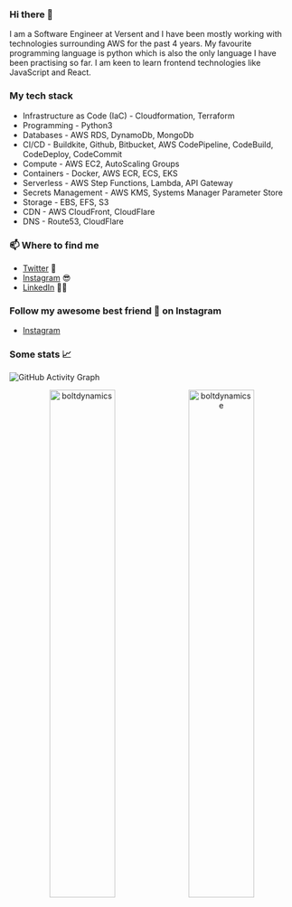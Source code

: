 ### Hi there 👋

I am a Software Engineer at Versent and I have been mostly working with technologies surrounding AWS for the past 4 years. My favourite programming language is python which is also the only language I have been practising so far. I am keen to learn frontend technologies like JavaScript and React.

### My tech stack
* Infrastructure as Code (IaC) - Cloudformation, Terraform
* Programming - Python3
* Databases - AWS RDS, DynamoDb, MongoDb
* CI/CD - Buildkite, Github, Bitbucket, AWS CodePipeline, CodeBuild, CodeDeploy, CodeCommit
* Compute - AWS EC2, AutoScaling Groups
* Containers - Docker, AWS ECR, ECS, EKS
* Serverless - AWS Step Functions, Lambda, API Gateway
* Secrets Management - AWS KMS, Systems Manager Parameter Store
* Storage - EBS, EFS, S3
* CDN - AWS CloudFront, CloudFlare
* DNS - Route53, CloudFlare

### 📫 Where to find me
- [Twitter](https://twitter.com/bista_pras) 🐤
- [Instagram](https://instagram.com/pras_bista) 😎
- [LinkedIn](https://linkedin.com/in/prasiddha01) 👨💼

### Follow my awesome best friend :dog: on Instagram
- [Instagram](https://instagram.com/chris_the_cavoodle)

### Some stats 📈
![GitHub Activity Graph](https://activity-graph.herokuapp.com/graph?username=boltdynamics&theme=dracula&hide_border=true)

<p align="center">
<img width="48%" src="https://github-readme-stats.vercel.app/api?username=boltdynamics&show_icons=true&theme=dracula&title_color=ff8000&text_color=ffffff&bg_color=6a6a6a&locale=en&hide_border=true" alt="boltdynamics" />
<img width="48%" src="https://github-readme-streak-stats.herokuapp.com/?user=boltdynamics&theme=highcontrast&hide_border=true" alt="boltdynamicse" />
</p>

